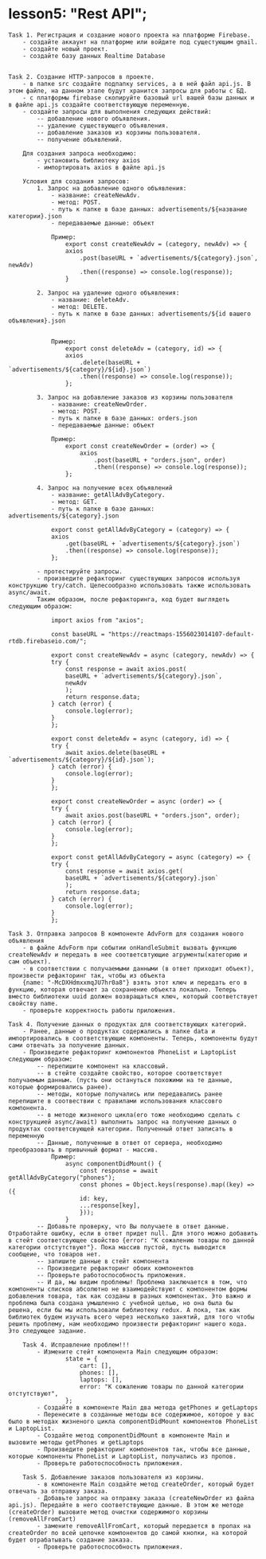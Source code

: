
# lesson5: "Rest API";
    Task 1. Регистрация и создание нового проекта на платформе Firebase.
        - создайте аккаунт на платформе или войдите под сущестующим gmail.
        - создайте новый проект.
        - создайте базу данных Realtime Database
      
    
    Task 2. Создание HTTP-запросов в проекте.
        - в папке src создайте подпапку services, а в ней файл api.js. В этом файле, на данном этапе будут хранится запросы для работы с БД. 
        - с платформы firebase скопируйте базовый url вашей базы данных и в файле api.js создайте соответствующую переменную.
        - создайте запросы для выполнения следующих действий:
            -- добавление нового объявления.
            -- удаление существующего объявления.
            -- добавление заказов из корзины пользователя. 
            -- получение объявлений.
        
        Для создания запроса необходимо:
            - установить библиотеку axios
            - импортировать axios в файле api.js
        
        Условия для создания запросов:
            1. Запрос на добавление одного объявления:
                - название: createNewAdv.
                - метод: POST.
                - путь к папке в базе данных: advertisements/${название категории}.json
                - передаваемые данные: объект

                Пример:
                    export const createNewAdv = (category, newAdv) => {
                    axios
                        .post(baseURL + `advertisements/${category}.json`, newAdv)
                        .then((response) => console.log(response));
                    }

            2. Запрос на удаление одного объявления:
                - название: deleteAdv.
                - метод: DELETE.
                - путь к папке в базе данных: advertisements/${id вашего объявления}.json
                

                Пример:
                    export const deleteAdv = (category, id) => {
                    axios
                        .delete(baseURL + `advertisements/${category}/${id}.json`)
                        .then((response) => console.log(response));
                    };

            3. Запрос на добавление заказов из корзины пользователя
                - название: createNewOrder.
                - метод: POST.
                - путь к папке в базе данных: orders.json
                - передаваемые данные: объект

                Пример:
                    export const createNewOrder = (order) => {
                        axios
                            .post(baseURL + "orders.json", order)
                            .then((response) => console.log(response));
                    };

            4. Запрос на получение всех объявлений
                - название: getAllAdvByCategory.
                - метод: GET.
                - путь к папке в базе данных: advertisements/${category}.json

                export const getAllAdvByCategory = (category) => {
                axios
                    .get(baseURL + `advertisements/${category}.json`)
                    .then((response) => console.log(response));
                };

            - протестируйте запросы.
            - произведите рефакторинг существующих запросов используя конструкцию try/catch. Целесообразно использовать также использовать async/await. 
            Таким образом, после рефакторинга, код будет выглядеть следующим образом:

                import axios from "axios";

                const baseURL = "https://reactmaps-1556023014107-default-rtdb.firebaseio.com/";

                export const createNewAdv = async (category, newAdv) => {
                try {
                    const response = await axios.post(
                    baseURL + `advertisements/${category}.json`,
                    newAdv
                    );
                    return response.data;
                } catch (error) {
                    console.log(error);
                }
                };

                export const deleteAdv = async (category, id) => {
                try {
                    await axios.delete(baseURL + `advertisements/${category}/${id}.json`);
                } catch (error) {
                    console.log(error);
                }
                };

                export const createNewOrder = async (order) => {
                try {
                    await axios.post(baseURL + "orders.json", order);
                } catch (error) {
                    console.log(error);
                }
                };

                export const getAllAdvByCategory = async (category) => {
                try {
                    const response = await axios.get(
                    baseURL + `advertisements/${category}.json`
                    );
                    return response.data;
                } catch (error) {
                    console.log(error);
                }
                }; 

    Task 3. Отправка запросов В компоненте AdvForm для создания нового объявления
        - в файле AdvForm при событии onHandleSubmit вызвать функцию createNewAdv и передать в нее соответсвтующие агрументы(категорию и сам объект).
        - в соответствии с получаемыми данными (в ответ приходит объект), произвести рефакторинг так, чтобы из объекта 
        {name: "-McDXHdmxxmqJU7hr0a8"} взять этот ключ и передать его в функцию, которая отвечает за сохранение объекта локально. Теперь вместо библиотеки uuid должен возвращаться ключ, который соответствует свойству name.
        - проверьте корректность работы приложения.

    Task 4. Получение данных о продуктах для соответствующих категорий.
        - Ранее, данные о продуктах содержались в папке data и импортировались в соответствующие компоненты. Теперь, компоненты будут сами отвечать за получение данных.
        - Произведите рефакторинг компонентов PhoneList и LaptopList следующим образом: 
            -- перепишите компонент на классовый.
            -- в стейте создайте свойство, которое соответствует получаемым данным. (пусть они остануться похожими на те данные, которые формировались ранее).
            -- методы, которые получались или передавались ранее перепишите в соотвествии с правилами использования классовго компонента.
            -- в методе жизненого цикла(его тоже необходимо сделать с конструкцией async/await) выполнить запрос на получение данных о продуктах соответсвующей категории. Полученный ответ записать в переменную
            -- Данные, полученные в ответ от сервера, необходимо преобразовать в привычный формат - массив. 
                Пример:
                    async componentDidMount() {
                        const response = await getAllAdvByCategory("phones");
                        const phones = Object.keys(response).map((key) => ({
                        id: key,
                        ...response[key],
                        }));
                    }
            -- Добавьте проверку, что Вы получаете в ответ данные. Отработайте ошибку, если в ответ придет null. Для этого можно добавить в стейт соответсвующее свойство {error: "К сожалению товары по данной категории отстутствуют"}. Пока массив пустой, пусть выводится сообщеие, что товаров нет. 
            -- запишите данные в стейт компонента
            -- Произведите рефакторинг обоих компонентов 
            -- Проверьте работоспособность приложения. 
            -- И да, мы видим проблемы! Проблема заключается в том, что компоненты списков абсолютно не взаимодействуют с компонентом формы добавления товара, так как созданы в разных компонентах. Это важно и проблема была создана умышленно с учебной целью, но она была бы решена, если бы мы использовали библиотеку redux. А пока, так как библиотек будем изучать всего через несколько занятий, для того чтобы решить проблему, нам необходимо произвести рефакторинг нашего кода. Это следующее задание.
        
        Task 4. Исправление проблем!!!
            - Измените стейт компонента Main следующим образом:
                    state = {
                        cart: [],
                        phones: [],
                        laptops: [],
                        error: "К сожалению товары по данной категории отстутствуют",
                    };
            - Создайте в компоненте Main два метода getPhones и getLaptops
            - Перенесите в созданные методы все содержимое, которое у вас было в методах жизненого цикла componentDidMount компонентов PhoneList и LaptopList. 
            - Создайте метод componentDidMount в компоненте Main и вызовите методы getPhones и getLaptops  
            - Произведите рефакторинг компонентов так, чтобы все данные, которые компоненты PhoneList и LaptopList, получались из пропов.
            - Проверьте работоспособность приложения.
        
        Task 5. Добавление заказов пользователя из корзины.
            - в компоненте Main cоздайте метод createOrder, который будет отвечать за отправку заказа.
            - Добавьте запрос на отправку заказа (createNewOrder из файла api.js). Передайте в него соответствующие данные. В этом же методе (createOrder) вызовите метод очистки содержимого корзины (removeAllFromCart)
            - замените removeAllFromCart, который передается в пропах на createOrder по всей цепочке компонентов до самой кнопки, на которой будет отрабатывать создание заказа.
            - Проверьте работоспособность приложения.
            



        



    



        
    
    